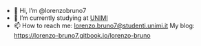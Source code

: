 - 👋 Hi, I’m @lorenzobruno7 
- 🌱 I’m currently studying at [UNIMI](https://www.unimi.it/it)
- 📫 How to reach me: lorenzo.bruno7@studenti.unimi.it
My blog: https://lorenzo-bruno7.gitbook.io/lorenzo-bruno
